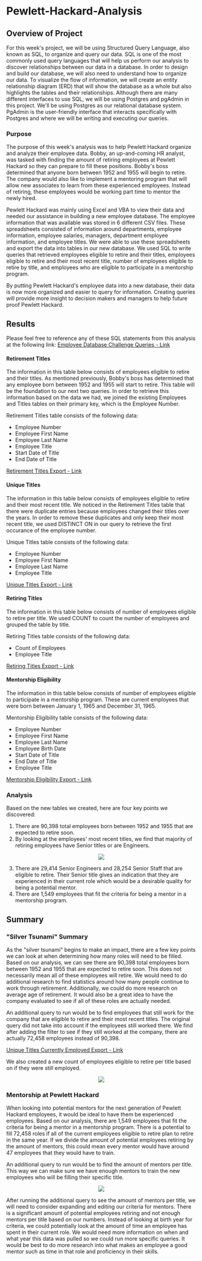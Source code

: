 # Pewlett-Hackard-Analysis

## Overview of Project
For this week's project, we will be using Structured Query Language, also known as SQL, to organize and query our data. SQL is one of the most commonly used query languages that will help us perform our analysis to discover relationships between our data in a database. In order to design and build our database, we will also need to understand how to organize our data. To visualize the flow of information, we will create an entity relationship diagram (ERD) that will show the database as a whole but also highlights the tables and their relationships. Although there are many different interfaces to use SQL, we will be using Postgres and pgAdmin in this project. We'll be using Postgres as our relational database system. PgAdmin is the user-friendly interface that interacts specifically with Postgres and where we will be writing and executing our queries.

### Purpose
The purpose of this week's analysis was to help Pewlett Hackard organize and analyze their employee data. Bobby, an up-and-coming HR analyst, was tasked with finding the amount of retiring employees at Pewlett Hackard so they can prepare to fill these positions. Bobby's boss determined that anyone born between 1952 and 1955 will begin to retire. The company would also like to implement a mentoring program that will allow new associates to learn from these experienced employees. Instead of retiring, these employees would be working part time to mentor the newly hired. 

Pewlett Hackard was mainly using Excel and VBA to view their data and needed our assistance in building a new employee database. The employee information that was available was stored in 6 different CSV files. These spreadsheets consisted of information around departments, employee information, employee salaries, managers, department employee information, and employee titles. We were able to use these spreadsheets and export the data into tables in our new database. We used SQL to write queries that retrieved employees eligible to retire and their titles, employees eligible to retire and their most recent title, number of employees eligible to retire by title, and employees who are eligible to participate in a mentorship program.

By putting Pewlett Hackard's employee data into a new database, their data is now more organized and easier to query for information. Creating queries will provide more insight to decision makers and managers to help future proof Pewlett Hackard.

## Results

Please feel free to reference any of these SQL statements from this analysis at the following link:
[Employee Database Challenge Queries - Link](https://github.com/mrvillafria/Pewlett-Hackard-Analysis/blob/main/Queries/Employee_Database_challenge.sql)

#### Retirement Titles
The information in this table below consists of employees eligible to retire and their titles. As mentioned previously, Bobby's boss has determined that any employee born between 1952 and 1955 will start to retire. This table will be the foundation to our next two queries. In order to retrieve this information based on the data we had, we joined the existing Employees and Titles tables on their primary key, which is the Employee Number. 

Retirement Titles table consists of the following data:
- Employee Number
- Employee First Name
- Employee Last Name
- Employee Title
- Start Date of Title
- End Date of Title

[Retirement Titles Export - Link](https://github.com/mrvillafria/Pewlett-Hackard-Analysis/blob/main/Data/retirement_titles.csv)

#### Unique Titles
The information in this table below consists of employees eligible to retire and their most recent title. We noticed in the Retirement Titles table that there were duplicate entries because employees changed their titles over the years. In order to remove these duplicates and only keep their most recent title, we used DISTINCT ON in our query to retrieve the first occurance of the employee number.

Unique Titles table consists of the following data:
- Employee Number
- Employee First Name
- Employee Last Name
- Employee Title

[Unique Titles Export - Link](https://github.com/mrvillafria/Pewlett-Hackard-Analysis/blob/main/Data/unique_titles.csv)

#### Retiring Titles
The information in this table below consists of number of employees eligible to retire per title. We used COUNT to count the number of employees and grouped the table by title.

Retiring Titles table consists of the following data:
- Count of Employees
- Employee Title

[Retiring Titles Export - Link](https://github.com/mrvillafria/Pewlett-Hackard-Analysis/blob/main/Data/retiring_titles.csv)

#### Mentorship Eligibility
The information in this table below consists of number of employees eligible to participate in a mentorship program. These are current employees that were born between January 1, 1965 and December 31, 1965.

Mentorship Eligibility table consists of the following data:
- Employee Number
- Employee First Name
- Employee Last Name
- Employee Birth Date
- Start Date of Title
- End Date of Title
- Employee Title

[Mentorship Eligibility Export - Link](https://github.com/mrvillafria/Pewlett-Hackard-Analysis/blob/main/Data/mentorship_eligibilty.csv)

### Analysis
Based on the new tables we created, here are four key points we discovered:
1. There are 90,398 total employees born between 1952 and 1955 that are expected to retire soon.
2. By looking at the employees' most recent titles, we find that majority of retiring employees have Senior titles or are Engineers.

<p align="center">
  <img src="https://github.com/mrvillafria/Pewlett-Hackard-Analysis/blob/main/Resources/Retiring_Titles.PNG" />
</p>

3. There are 29,414 Senior Engineers and 28,254 Senior Staff that are eligible to retire. Their Senior title gives an indication that they are experienced in their current role which would be a desirable quality for being a potential mentor.
4. There are 1,549 employees that fit the criteria for being a mentor in a mentorship program.

## Summary

### "Silver Tsunami" Summary
As the "silver tsunami" begins to make an impact, there are a few key points we can look at when determining how many roles will need to be filled. Based on our analysis, we can see there are 90,398 total employees born between 1952 and 1955 that are expected to retire soon. This does not necessarily mean all of these employees will retire. We would need to do additional research to find statistics around how many people continue to work through retirement. Additionally, we could do more research on average age of retirement. It would also be a great idea to have the company evaluated to see if all of these roles are actually needed. 

An additional query to run would be to find employees that still work for the company that are eligible to retire and their most recent titles. The original query did not take into account if the employees still worked there. We find after adding the filter to see if they still worked at the company, there are actually 72,458 employees instead of 90,398. 

[Unique Titles Currently Employed Export - Link](https://github.com/mrvillafria/Pewlett-Hackard-Analysis/blob/main/Data/unique_titles_currently_employed.csv)

We also created a new count of employees eligible to retire per title based on if they were still employed.

<p align="center">
  <img src="https://github.com/mrvillafria/Pewlett-Hackard-Analysis/blob/main/Resources/Retiring_Titles_Currently_Employed.PNG" />
</p>


### Mentorship at Pewlett Hackard
When looking into potential mentors for the next generation of Pewlett Hackard employees, it would be ideal to have them be experienced employees. Based on our analysis, there are 1,549 employees that fit the criteria for being a mentor in a mentorship program. There is a potential to fill 72,458 roles if all of the current employees eligible to retire plan to retire in the same year. If we divide the amount of potential employees retiring by the amount of mentors, this could mean every mentor would have around 47 employees that they would have to train. 

An additional query to run would be to find the amount of mentors per title. This way we can make sure we have enough mentors to train the new employees who will be filling their specific title. 

<p align="center">
  <img src="https://github.com/mrvillafria/Pewlett-Hackard-Analysis/blob/main/Resources/Mentorship_Titles.PNG" />
</p>

After running the additional query to see the amount of mentors per title, we will need to consider expanding and editing our criteria for mentors. There is a significant amount of potential employees retiring and not enough mentors per title based on our numbers. Instead of looking at birth year for criteria, we could potentially look at the amount of time an employee has spent in their current role. We would need more information on when and what year this data was pulled so we could run more specific queries. It would be best to do more research into what makes an employee a good mentor such as time in that role and proficiency in their skills.